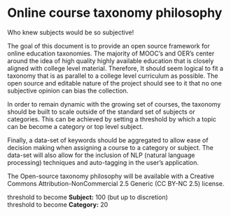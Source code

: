 # Online course taxonomy philosophy

Who knew subjects would be so subjective!

The goal of this document is to provide an open source framework for online education taxonomies. The majority of MOOC’s and OER’s center around the idea of high quality highly available education that is closely aligned with college level material. Therefore, It should seem logical to fit a taxonomy that is as parallel to a college level curriculum as possible. The open source and editable nature of the project should see to it that no one subjective opinion can bias the collection. 

In order to remain dynamic with the growing set of courses, the taxonomy should be built to scale outside of the standard set of subjects or categories. This can be achieved by setting a threshold by which a topic can be become a category or top level subject. 

Finally, a data-set of keywords should be aggregated to allow ease of decision making when assigning a course to a category or subject. The data-set will also allow for the inclusion of NLP (natural language processing) techniques and auto-tagging in the user’s application. 

The Open-source taxonomy philosophy will be available with a Creative Commons Attribution-NonCommercial 2.5 Generic (CC BY-NC 2.5) license. 

threshold to become <b>Subject:</b> 100 (but up to discretion)<br>
threshold to become <b>Category:</b> 20
